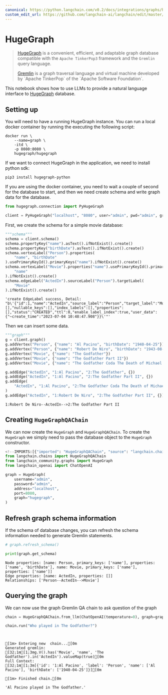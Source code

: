 ```yaml
---
canonical: https://python.langchain.com/v0.2/docs/integrations/graphs/hugegraph/
custom_edit_url: https://github.com/langchain-ai/langchain/edit/master/docs/docs/integrations/graphs/hugegraph.ipynb
---
```


# HugeGraph

> [HugeGraph](https://hugegraph.apache.org/) is a convenient, efficient, and adaptable graph database compatible with
the `Apache TinkerPop3` framework and the `Gremlin` query language.
> 
> [Gremlin](https://en.wikipedia.org/wiki/Gremlin_(query_language)) is a graph traversal language and virtual machine developed by `Apache TinkerPop` of the `Apache Software Foundation`.

This notebook shows how to use LLMs to provide a natural language interface to [HugeGraph](https://hugegraph.apache.org/cn/) database.

## Setting up

You will need to have a running HugeGraph instance.
You can run a local docker container by running the executing the following script:

```
docker run \
    --name=graph \
    -itd \
    -p 8080:8080 \
    hugegraph/hugegraph
```

If we want to connect HugeGraph in the application, we need to install python sdk:

```
pip3 install hugegraph-python
```

If you are using the docker container, you need to wait a couple of second for the database to start, and then we need create schema and write graph data for the database.

```python
from hugegraph.connection import PyHugeGraph

client = PyHugeGraph("localhost", "8080", user="admin", pwd="admin", graph="hugegraph")
```

First, we create the schema for a simple movie database:

```python
"""schema"""
schema = client.schema()
schema.propertyKey("name").asText().ifNotExist().create()
schema.propertyKey("birthDate").asText().ifNotExist().create()
schema.vertexLabel("Person").properties(
    "name", "birthDate"
).usePrimaryKeyId().primaryKeys("name").ifNotExist().create()
schema.vertexLabel("Movie").properties("name").usePrimaryKeyId().primaryKeys(
    "name"
).ifNotExist().create()
schema.edgeLabel("ActedIn").sourceLabel("Person").targetLabel(
    "Movie"
).ifNotExist().create()
```

```output
'create EdgeLabel success, Detail: "b\'{"id":1,"name":"ActedIn","source_label":"Person","target_label":"Movie","frequency":"SINGLE","sort_keys":[],"nullable_keys":[],"index_labels":[],"properties":[],"status":"CREATED","ttl":0,"enable_label_index":true,"user_data":{"~create_time":"2023-07-04 10:48:47.908"}}\'"'
```

Then we can insert some data.

```python
"""graph"""
g = client.graph()
g.addVertex("Person", {"name": "Al Pacino", "birthDate": "1940-04-25"})
g.addVertex("Person", {"name": "Robert De Niro", "birthDate": "1943-08-17"})
g.addVertex("Movie", {"name": "The Godfather"})
g.addVertex("Movie", {"name": "The Godfather Part II"})
g.addVertex("Movie", {"name": "The Godfather Coda The Death of Michael Corleone"})

g.addEdge("ActedIn", "1:Al Pacino", "2:The Godfather", {})
g.addEdge("ActedIn", "1:Al Pacino", "2:The Godfather Part II", {})
g.addEdge(
    "ActedIn", "1:Al Pacino", "2:The Godfather Coda The Death of Michael Corleone", {}
)
g.addEdge("ActedIn", "1:Robert De Niro", "2:The Godfather Part II", {})
```

```output
1:Robert De Niro--ActedIn-->2:The Godfather Part II
```

## Creating `HugeGraphQAChain`

We can now create the `HugeGraph` and `HugeGraphQAChain`. To create the `HugeGraph` we simply need to pass the database object to the `HugeGraph` constructor.

```python
<!--IMPORTS:[{"imported": "HugeGraphQAChain", "source": "langchain.chains", "docs": "https://api.python.langchain.com/en/latest/chains/langchain_community.chains.graph_qa.hugegraph.HugeGraphQAChain.html", "title": "HugeGraph"}, {"imported": "HugeGraph", "source": "langchain_community.graphs", "docs": "https://api.python.langchain.com/en/latest/graphs/langchain_community.graphs.hugegraph.HugeGraph.html", "title": "HugeGraph"}, {"imported": "ChatOpenAI", "source": "langchain_openai", "docs": "https://api.python.langchain.com/en/latest/chat_models/langchain_openai.chat_models.base.ChatOpenAI.html", "title": "HugeGraph"}]-->
from langchain.chains import HugeGraphQAChain
from langchain_community.graphs import HugeGraph
from langchain_openai import ChatOpenAI
```

```python
graph = HugeGraph(
    username="admin",
    password="admin",
    address="localhost",
    port=8080,
    graph="hugegraph",
)
```

## Refresh graph schema information

If the schema of database changes, you can refresh the schema information needed to generate Gremlin statements.

```python
# graph.refresh_schema()
```

```python
print(graph.get_schema)
```
```output
Node properties: [name: Person, primary_keys: ['name'], properties: ['name', 'birthDate'], name: Movie, primary_keys: ['name'], properties: ['name']]
Edge properties: [name: ActedIn, properties: []]
Relationships: ['Person--ActedIn-->Movie']
```
## Querying the graph

We can now use the graph Gremlin QA chain to ask question of the graph

```python
chain = HugeGraphQAChain.from_llm(ChatOpenAI(temperature=0), graph=graph, verbose=True)
```

```python
chain.run("Who played in The Godfather?")
```
```output


[1m> Entering new  chain...[0m
Generated gremlin:
[32;1m[1;3mg.V().has('Movie', 'name', 'The Godfather').in('ActedIn').valueMap(true)[0m
Full Context:
[32;1m[1;3m[{'id': '1:Al Pacino', 'label': 'Person', 'name': ['Al Pacino'], 'birthDate': ['1940-04-25']}][0m

[1m> Finished chain.[0m
```

```output
'Al Pacino played in The Godfather.'
```